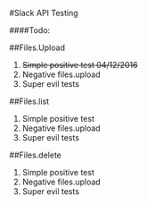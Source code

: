 #Slack API Testing

####Todo:

##Files.Upload
1. ~~Simple positive test 04/12/2016~~
2. Negative files.upload
3.  Super evil tests

##Files.list
1. Simple positive test
2. Negative files.upload
3. Super evil tests

##Files.delete
1. Simple positive test
2. Negative files.upload
3. Super evil tests